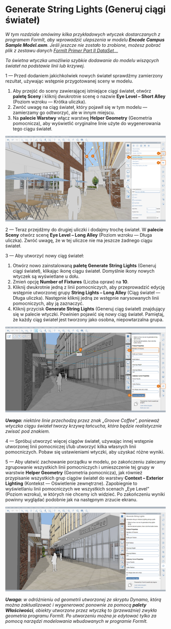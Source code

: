 # Generate String Lights (Generuj ciągi świateł)

_W tym rozdziale omówimy kilka przykładowych wtyczek dostarczanych z programem FormIt, aby wprowadzić ulepszenia w modelu_ _**Encode Campus Sample Model.axm**. Jeśli jeszcze nie zostało to zrobione, możesz pobrać plik z zestawu danych_ [_FormIt Primer Part II DataSet_](https://formit-help.s3.amazonaws.com/FormIt+Primer+Part+2+Datasets.zip)__

_Ta świetna wtyczka umożliwia szybkie dodawanie do modelu wiszących świateł na podstawie linii lub krzywej._

1 — Przed dodaniem jakichkolwiek nowych świateł sprawdźmy zamierzony rezultat, używając wstępnie przygotowanej sceny w modelu.

1. Aby przejść do sceny zawierającej istniejące ciągi świateł, otwórz **paletę Sceny** i kliknij dwukrotnie scenę o nazwie **Eye Level – Short Alley** \(Poziom wzroku — Krótka uliczka\).
2. Zwróć uwagę na ciąg świateł, który pojawił się w tym modelu — zamierzamy go odtworzyć, ale w innym miejscu.
3. Na **palecie Warstwy** włącz warstwę **Helper Geometry** \(Geometria pomocnicza\), aby wyświetlić oryginalne linie użyte do wygenerowania tego ciągu świateł.

![](<../../.gitbook/assets/3 (10).png>)

2 — Teraz przejdźmy do drugiej uliczki i dodajmy trochę świateł. W **palecie Sceny** otwórz scenę **Eye Level – Long Alley** \(Poziom wzroku — Długa uliczka\). Zwróć uwagę, że w tej uliczce nie ma jeszcze żadnego ciągu świateł.

3 — Aby utworzyć nowy ciąg świateł:

1. Otwórz nowo zainstalowaną **paletę Generate String Lights** \(Generuj ciągi świateł\), klikając ikonę ciągu świateł. Domyślnie ikony nowych wtyczek są wyświetlane u dołu.
2. Zmień opcję **Number of Fixtures** \(Liczba opraw\) na **10**.
3. Kliknij dwukrotnie jedną z linii pomocniczych, aby przeprowadzić edycję wstępnie utworzonej grupy **String Lights – Long Alley** \(Ciąg świateł — Długa uliczka\). Następnie kliknij jedną ze wstępnie narysowanych linii pomocniczych, aby ją zaznaczyć.
4. Kliknij przycisk **Generate String Lights** \(Generuj ciąg świateł\) znajdujący się w palecie wtyczki. Powinien pojawić się nowy ciąg świateł. Pamiętaj, że każdy ciąg świateł jest tworzony jako osobna, niepowtarzalna grupa.

![](<../../.gitbook/assets/4 (6) (1).png>)

_**Uwaga:**_ _niektóre linie przechodzą przez znak „Groove Coffee”, ponieważ wtyczka ciągu świateł tworzy krzywą łańcucha, która będzie realistycznie zwisać pod znakiem._

4 — Spróbuj utworzyć więcej ciągów świateł, używając innej wstępnie utworzonej linii pomocniczej i/lub utworzyć kilka własnych linii pomocniczych. Pobaw się ustawieniami wtyczki, aby uzyskać różne wyniki.

5 — Aby ułatwić zachowanie porządku w modelu, po zakończeniu zalecamy zgrupowanie wszystkich linii pomocniczych i umieszczenie tej grupy w warstwie **Helper Geometry** \(Geometria pomocnicza\), jak również przypisanie wszystkich grup ciągów świateł do warstwy **Context – Exterior Lighting** \(Kontekst — Oświetlenie zewnętrzne\). Zapobiegnie to wyświetlaniu linii pomocniczych we wszystkich scenach „Eye Level” \(Poziom wzroku\), w których nie chcemy ich widzieć. Po zakończeniu wyniki powinny wyglądać podobnie jak na następnym zrzucie ekranu.

![](<../../.gitbook/assets/5 (3) (1).png>)

_**Uwaga:**_ _w odróżnieniu od geometrii utworzonej ze skryptu Dynamo, którą można zaktualizować i wygenerować ponownie za pomocą_ _**palety Właściwości**, obiekty utworzone przez wtyczkę to (przeważnie) zwykła geometria programu FormIt. Po utworzeniu można je edytować tylko za pomocą narzędzi modelowania wbudowanych w programie FormIt._
